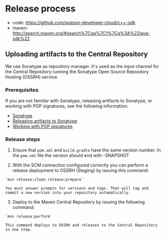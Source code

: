 # Release process

 * code: https://github.com/watson-developer-cloud/c++-sdk
 * maven: http://search.maven.org/#search%7Cga%7C1%7Ca%3A%22java-sdk%22

## Uploading artifacts to the Central Repository

We use Sonatype as repository manager. It's used as the input channel for the Central Repository running the Sonatype Open Source Repository Hosting (OSSRH) service.

### Prerequisites

If you are not familiar with Sonatype, releasing artifacts to Sonatype, or working with PGP signatures, see the following information:  
 * [Sonatype](http://central.sonatype.org/pages/apache-maven.html)
 * [Releasing artifacts to Sonatype]( http://kirang89.github.io/blog/2013/01/20/uploading-your-jar-to-maven-central/)
 * [Working with PGP signatures]( http://central.sonatype.org/pages/working-with-pgp-signatures.html)


### Release steps

  1. Ensure that `pom.xml` and `build.gradle` have the same version number. In the `pom.xml` file the version should end with -SNAPSHOT

  2. With the SCM connection configured correctly you can perform a release deployment to OSSRH (Staging) by issuing this command:

    `mvn release:clean release:prepare`

    You must answer prompts for versions and tags. That will tag and commit a new version into your repository automatically.

  3. Deploy to the Maven Central Repository by issuing the following command:

    `mvn release:perform`

    This command deploys to OSSRH and releases to the Central Repository in one step.